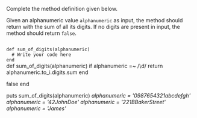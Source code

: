 Complete the method definition given below.

Given an alphanumeric value `alphanumeric` as input, the method should return with the sum of all its digits. If no digits are present in input, the method should return `false`.

<codeblock language="ruby" type="exercise" testMode="multipleInput">
<code>
def sum_of_digits(alphanumeric)
  # Write your code here
end
</code>

<solution>
def sum_of_digits(alphanumeric)
  if alphanumeric =~ /\d/
    return alphanumeric.to_i.digits.sum
  end

  false
end
</solution>

<testcases>
<caller>
puts sum_of_digits(alphanumeric)
</caller>
<testcase>
<i>
alphanumeric = '0987654321abcdefgh'
</i>
</testcase>
<testcase>
<i>
alphanumeric = '42JohnDoe'
</i>
</testcase>
<testcase>
<i>
alphanumeric = '221BBakerStreet'
</i>
</testcase>
<testcase>
<i>
alphanumeric = 'James'
</i>
</testcase>
</testcases>
</codeblock>
